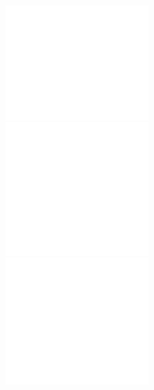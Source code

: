 <p float="left">
  <img src="/section1.svg" width="334" />
  <img src="/section2.svg" width="334" /> 
  <img src="/section3.svg" width="334" />
</p>
